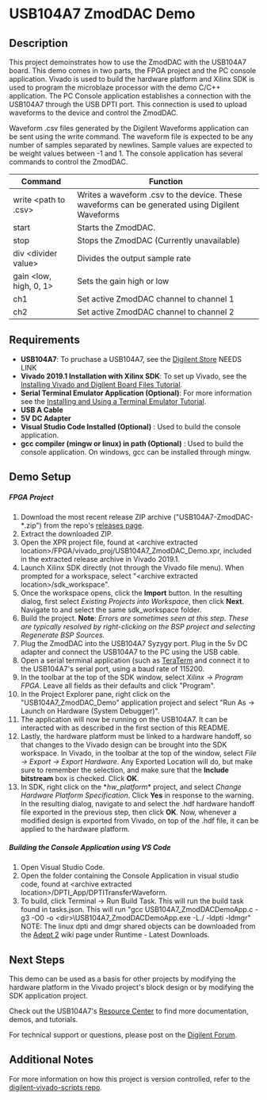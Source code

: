 USB104A7 ZmodDAC Demo
====================

Description
-----------

This project demoinstrates how to use the ZmodDAC with the USB104A7 board. This demo comes in two parts, the FPGA project and the PC console application. Vivado is used to build the hardware platform and Xilinx SDK is used to program the microblaze processor with the demo C/C++ application. The PC Console application establishes a connection with the USB104A7 through the USB DPTI port. This connection is used to upload waveforms to the device and control the ZmodDAC.

Waveform .csv files generated by the Digilent Waveforms application can be sent using the write command. The waveform file is expected to be any number of samples separated by newlines. Sample values are expected to be weight values between -1 and 1. The console application has several commands to control the ZmodDAC.

| Command			       | Function						                                                                  |
| ---------------------    | ------------------------------------------------------------------------------------------------ |
| write \<path to .csv\>   | Writes a waveform .csv to the device. These waveforms can be generated using Digilent Waveforms  |
| start					   | Starts the ZmodDAC.																	          |
| stop					   | Stops the ZmodDAC (Currently unavailable)														  |
| div \<divider value\>    | Divides the output sample rate																	  |
| gain \<low, high, 0, 1\> | Sets the gain high or low																		  |
| ch1                      | Set active ZmodDAC channel to channel 1   														  |
| ch2                      | Set active ZmodDAC channel to channel 2    													  |

Requirements
------------
* **USB104A7**: To pruchase a USB104A7, see the [Digilent Store](https://store.digilentinc.com/) NEEDS LINK
* **Vivado 2019.1 Installation with Xilinx SDK**: To set up Vivado, see the [Installing Vivado and Digilent Board Files Tutorial](https://reference.digilentinc.com/vivado/installing-vivado/start).
* **Serial Terminal Emulator Application (Optional)**: For more information see the [Installing and Using a Terminal Emulator Tutorial](https://reference.digilentinc.com/learn/programmable-logic/tutorials/tera-term).
* **USB A Cable**
* **5V DC Adapter**
* **Visual Studio Code Installed (Optional)** : Used to build the console application.
* **gcc compiler (mingw or linux) in path (Optional)** : Used to build the console application. On windows, gcc can be installed through mingw.

Demo Setup
----------

##### FPGA Project
1. Download the most recent release ZIP archive ("USB104A7-ZmodDAC-*.zip") from the repo's [releases page](https://github.com/Digilent/USB104A7-ZmodDAC/releases).
2. Extract the downloaded ZIP.
3. Open the XPR project file, found at \<archive extracted location\>/FPGA/vivado_proj/USB104A7_ZmodDAC_Demo.xpr, included in the extracted release archive in Vivado 2019.1.
4. Launch Xilinx SDK directly (not through the Vivado file menu). When prompted for a workspace, select "\<archive extracted location\>/sdk_workspace".
5. Once the workspace opens, click the **Import** button. In the resulting dialog, first select *Existing Projects into Workspace*, then click **Next**. Navigate to and select the same sdk_workspace folder.
6. Build the project. **Note**: *Errors are sometimes seen at this step. These are typically resolved by right-clicking on the BSP project and selecting Regenerate BSP Sources.*
7. Plug the ZmodDAC into the USB104A7 Syzygy port. Plug in the 5v DC adapter and connect the USB104A7 to the PC using the USB cable.
8. Open a serial terminal application (such as [TeraTerm](https://ttssh2.osdn.jp/index.html.en) and connect it to the USB104A7's serial port, using a baud rate of 115200.
9. In the toolbar at the top of the SDK window, select *Xilinx -> Program FPGA*. Leave all fields as their defaults and click "Program".
10. In the Project Explorer pane, right click on the "USB104A7_ZmodDAC_Demo" application project and select "Run As -> Launch on Hardware (System Debugger)".
11. The application will now be running on the USB104A7. It can be interacted with as described in the first section of this README.
12. Lastly, the hardware platform must be linked to a hardware handoff, so that changes to the Vivado design can be brought into the SDK workspace. In Vivado, in the toolbar at the top of the window, select *File -> Export -> Export Hardware*. Any Exported Location will do, but make sure to remember the selection, and make sure that the **Include bitstream** box is checked. Click **OK**.
13. In SDK, right click on the \*_hw_platform_\* project, and select *Change Hardware Platform Specification*. Click **Yes** in response to the warning. In the resulting dialog, navigate to and select the .hdf hardware handoff file exported in the previous step, then click **OK**. Now, whenever a modified design is exported from Vivado, on top of the .hdf file, it can be applied to the hardware platform.

##### Building the Console Application using VS Code
1. Open Visual Studio Code.
2. Open the folder containing the Console Application in visual studio code, found at \<archive extracted location\>/DPTI_App/DPTITransferWaveform.
3. To build, click Terminal -\> Run Build Task. This will run the build task found in tasks.json. This will run "gcc USB104A7_ZmodDACDemoApp.c -g3 -O0 -o \<dir\>\\USB104A7_ZmodDACDemoApp.exe -L./ -ldpti -ldmgr"
NOTE: The linux dpti and dmgr shared objects can be downloaded from the [Adept 2](https://reference.digilentinc.com/reference/software/adept/start) wiki page under Runtime - Latest Downloads.

Next Steps
----------
This demo can be used as a basis for other projects by modifying the hardware platform in the Vivado project's block design or by modifying the SDK application project.

Check out the USB104A7's [Resource Center](https://reference.digilentinc.com/reference/programmable-logic/USB104A7/start) to find more documentation, demos, and tutorials.

For technical support or questions, please post on the [Digilent Forum](forum.digilentinc.com).

Additional Notes
----------------
For more information on how this project is version controlled, refer to the [digilent-vivado-scripts repo](https://github.com/digilent/digilent-vivado-scripts).